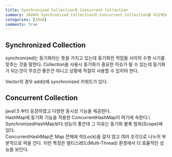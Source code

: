```yaml
---
title: Synchronized Collection과 Concurrent Collection
summary: JAVA의 Synchronized Collection과 Concurrent Collection를 비교해보자.
categories: [JAVA]
comments: true
---
```


## Synchronized Collection
synchronized는 동기화라는 뜻을 가지고 있는데 동기화란 작업들 사이의 수행 시기를 맞추는 것을 말한다. Collection을 사용시 동기화가 중요한 이슈가 될 수 있는데 동기화가 되는것이 무조건 좋은건 아니고 상황에 적절히 사용할 수 있어야 한다.

Vector의 경우 add()에 synchronized 키워드가 있다.

## Concurrent Collection
java1.5 부터 등장하였고 다양한 동시성 기능을 제공한다.\
HashMap에 동기화 기능을 적용한 ConcurrentHashMap이 여기에 속한다.\ SynchronizedHashMap보다 성능이 좋은데 그 이유는 동기화 블록 범위(Scope)에 있다.\
ConcurrentHashMap은 Map 전체에 락(Lock)을 걸지 않고 여러 조각으로 나누어 부분적으로 락을 건다. 이런 특징은 멀티스레드(Multi-Thread) 환경에서 더 효율적인 성능을 보인다.

